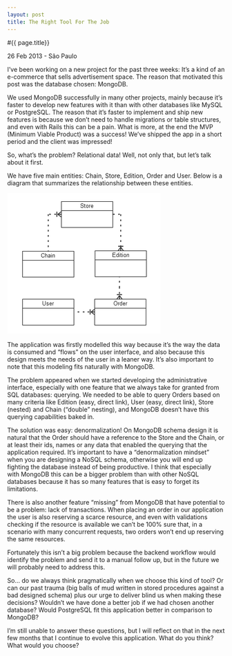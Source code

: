 ```yaml
---
layout: post
title: The Right Tool For The Job
---
```


#{{ page.title}}

<p class="date">26 Feb 2013 - São Paulo</p>

I’ve been working on a new project for the past three weeks: It’s a kind of an e-commerce that sells advertisement space. The reason that motivated this post was the database chosen: MongoDB.

We used MongoDB successfully in many other projects, mainly because it’s faster to develop new features with it than with other databases like MySQL or PostgreSQL. The reason that it’s faster to implement and ship new features is because we don’t need to handle migrations or table structures, and even with Rails this can be a pain. What is more, at the end the MVP (Minimum Viable Product) was a success! We’ve shipped the app in a short period and the client was impressed!

So, what’s the problem? Relational data! Well, not only that, but let’s talk about it first.

We have five main entities: Chain, Store, Edition, Order and User. Below is a diagram that summarizes the relationship between these entities.

<img class="center" src="/images/2013-02-26/1.png" alt="diagram"/>

The application was firstly modelled this way because it’s the way the data is consumed and “flows” on the user interface, and also because this design meets the needs of the user in a leaner way. It’s also important to note that this modeling fits naturally with MongoDB.

The problem appeared when we started developing the administrative interface, especially with one feature that we always take for granted from SQL databases: querying. We needed to be able to query Orders based on many criteria like Edition (easy, direct link), User (easy, direct link), Store (nested) and Chain (“double” nesting), and MongoDB doesn’t have this querying capabilities baked in.

The solution was easy: denormalization! On MongoDB schema design it is natural that the Order should have a reference to the Store and the Chain, or at least their ids, names or any data that enabled the querying that the application required. It’s important to have a “denormalization mindset” when you are designing a NoSQL schema, otherwise you will end up fighting the database instead of being productive. I think that especially with MongoDB this can be a bigger problem than with other NoSQL databases because it has so many features that is easy to forget its limitations.

There is also another feature “missing” from MongoDB that have potential to be a problem: lack of transactions. When placing an order in our application the user is also reserving a scarce resource, and even with validations checking if the resource is available we can’t be 100% sure that, in a scenario with many concurrent requests, two orders won’t end up reserving the same resources.

Fortunately this isn’t a big problem because the backend workflow would identify the problem and send it to a manual follow up, but in the future we will probably need to address this.

So… do we always think pragmatically when we choose this kind of tool? Or can our past trauma (big balls of mud written in stored procedures against a bad designed schema) plus our urge to deliver blind us when making these decisions? Wouldn’t we have done a better job if we had chosen another database? Would PostgreSQL fit this application better in comparison to MongoDB?

I’m still unable to answer these questions, but I will reflect on that in the next few months that I continue to evolve this application. What do you think? What would you choose?
